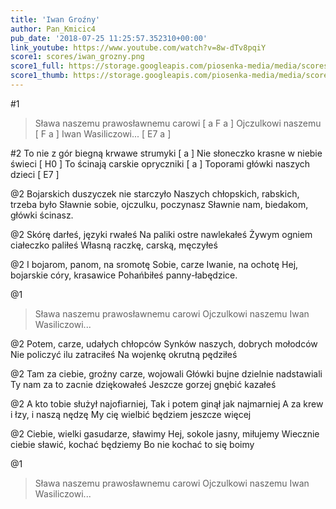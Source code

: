 ```yaml
---
title: 'Iwan Groźny'
author: Pan_Kmicic4
pub_date: '2018-07-25 11:25:57.352310+00:00'
link_youtube: https://www.youtube.com/watch?v=8w-dTv8pqiY
score1: scores/iwan_grozny.png
score1_full: https://storage.googleapis.com/piosenka-media/media/scores/iwan_grozny.png
score1_thumb: https://storage.googleapis.com/piosenka-media/media/scores/iwan_grozny.png.180x0_q85_upscale.png
---
```


#1
>Sława naszemu prawosławnemu carowi [ a F a ]
>Ojczulkowi naszemu [ F a ]
>Iwan Wasiliczowi... [ E7 a ]

#2
To nie z gór biegną krwawe strumyki [ a ]
Nie słoneczko krasne w niebie świeci [ H0 ]
To ścinają carskie opryczniki [ a ]
Toporami główki naszych dzieci [ E7 ]

@2
Bojarskich duszyczek nie starczyło
Naszych chłopskich, rabskich, trzeba było
Sławnie sobie, ojczulku, poczynasz
Sławnie nam, biedakom, główki ścinasz.

@2
Skórę darłeś, języki rwałeś
Na paliki ostre nawlekałeś
Żywym ogniem ciałeczko paliłeś
Własną raczkę, carską, męczyłeś

@2
I bojarom, panom, na sromotę
Sobie, carze Iwanie, na ochotę
Hej, bojarskie córy, krasawice
Pohańbiłeś panny-łabędzice.

@1
>Sława naszemu prawosławnemu carowi
>Ojczulkowi naszemu
>Iwan Wasiliczowi...


@2
Potem, carze, udałych chłopców
Synków naszych, dobrych mołodców
Nie policzyć ilu zatraciłeś
Na wojenkę okrutną pędziłeś

@2
Tam za ciebie, groźny carze, wojowali
Główki bujne dzielnie nadstawiali
Ty nam za to zacnie dziękowałeś
Jeszcze gorzej gnębić kazałeś

@2
A kto tobie służył najofiarniej,
Tak i potem ginął jak najmarniej
A za krew i łzy, i naszą nędzę
My cię wielbić będziem jeszcze więcej

@2
Ciebie, wielki gasudarze, sławimy
Hej, sokole jasny, miłujemy
Wiecznie ciebie sławić, kochać będziemy
Bo nie kochać to się boimy

@1
>Sława naszemu prawosławnemu carowi
>Ojczulkowi naszemu
>Iwan Wasiliczowi...